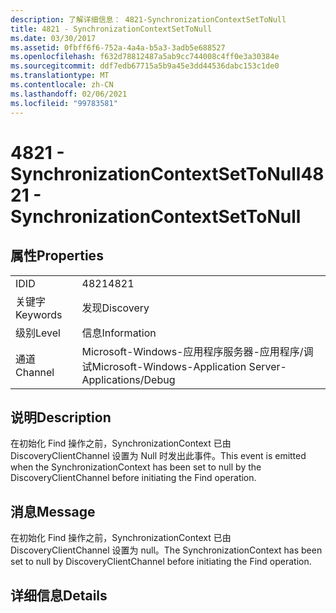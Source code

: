 ```yaml
---
description: 了解详细信息： 4821-SynchronizationContextSetToNull
title: 4821 - SynchronizationContextSetToNull
ms.date: 03/30/2017
ms.assetid: 0fbff6f6-752a-4a4a-b5a3-3adb5e688527
ms.openlocfilehash: f632d78812487a5ab9cc744008c4ff0e3a30384e
ms.sourcegitcommit: ddf7edb67715a5b9a45e3dd44536dabc153c1de0
ms.translationtype: MT
ms.contentlocale: zh-CN
ms.lasthandoff: 02/06/2021
ms.locfileid: "99783581"
---
```

# <a name="4821---synchronizationcontextsettonull"></a><span data-ttu-id="e0010-103">4821 - SynchronizationContextSetToNull</span><span class="sxs-lookup"><span data-stu-id="e0010-103">4821 - SynchronizationContextSetToNull</span></span>

## <a name="properties"></a><span data-ttu-id="e0010-104">属性</span><span class="sxs-lookup"><span data-stu-id="e0010-104">Properties</span></span>  
  
|||  
|-|-|  
|<span data-ttu-id="e0010-105">ID</span><span class="sxs-lookup"><span data-stu-id="e0010-105">ID</span></span>|<span data-ttu-id="e0010-106">4821</span><span class="sxs-lookup"><span data-stu-id="e0010-106">4821</span></span>|  
|<span data-ttu-id="e0010-107">关键字</span><span class="sxs-lookup"><span data-stu-id="e0010-107">Keywords</span></span>|<span data-ttu-id="e0010-108">发现</span><span class="sxs-lookup"><span data-stu-id="e0010-108">Discovery</span></span>|  
|<span data-ttu-id="e0010-109">级别</span><span class="sxs-lookup"><span data-stu-id="e0010-109">Level</span></span>|<span data-ttu-id="e0010-110">信息</span><span class="sxs-lookup"><span data-stu-id="e0010-110">Information</span></span>|  
|<span data-ttu-id="e0010-111">通道</span><span class="sxs-lookup"><span data-stu-id="e0010-111">Channel</span></span>|<span data-ttu-id="e0010-112">Microsoft-Windows-应用程序服务器-应用程序/调试</span><span class="sxs-lookup"><span data-stu-id="e0010-112">Microsoft-Windows-Application Server-Applications/Debug</span></span>|  
  
## <a name="description"></a><span data-ttu-id="e0010-113">说明</span><span class="sxs-lookup"><span data-stu-id="e0010-113">Description</span></span>  

 <span data-ttu-id="e0010-114">在初始化 Find 操作之前，SynchronizationContext 已由 DiscoveryClientChannel 设置为 Null 时发出此事件。</span><span class="sxs-lookup"><span data-stu-id="e0010-114">This event is emitted when the SynchronizationContext has been set to null by the DiscoveryClientChannel before initiating the Find operation.</span></span>  
  
## <a name="message"></a><span data-ttu-id="e0010-115">消息</span><span class="sxs-lookup"><span data-stu-id="e0010-115">Message</span></span>  

 <span data-ttu-id="e0010-116">在初始化 Find 操作之前，SynchronizationContext 已由 DiscoveryClientChannel 设置为 null。</span><span class="sxs-lookup"><span data-stu-id="e0010-116">The SynchronizationContext has been set to null by DiscoveryClientChannel before initiating the Find operation.</span></span>  
  
## <a name="details"></a><span data-ttu-id="e0010-117">详细信息</span><span class="sxs-lookup"><span data-stu-id="e0010-117">Details</span></span>
